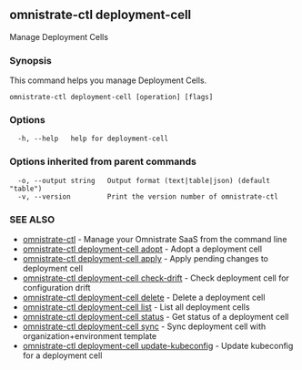## omnistrate-ctl deployment-cell

Manage Deployment Cells

### Synopsis

This command helps you manage Deployment Cells.

```
omnistrate-ctl deployment-cell [operation] [flags]
```

### Options

```
  -h, --help   help for deployment-cell
```

### Options inherited from parent commands

```
  -o, --output string   Output format (text|table|json) (default "table")
  -v, --version         Print the version number of omnistrate-ctl
```

### SEE ALSO

* [omnistrate-ctl](omnistrate-ctl.md)	 - Manage your Omnistrate SaaS from the command line
* [omnistrate-ctl deployment-cell adopt](omnistrate-ctl_deployment-cell_adopt.md)	 - Adopt a deployment cell
* [omnistrate-ctl deployment-cell apply](omnistrate-ctl_deployment-cell_apply.md)	 - Apply pending changes to deployment cell
* [omnistrate-ctl deployment-cell check-drift](omnistrate-ctl_deployment-cell_check-drift.md)	 - Check deployment cell for configuration drift
* [omnistrate-ctl deployment-cell delete](omnistrate-ctl_deployment-cell_delete.md)	 - Delete a deployment cell
* [omnistrate-ctl deployment-cell list](omnistrate-ctl_deployment-cell_list.md)	 - List all deployment cells
* [omnistrate-ctl deployment-cell status](omnistrate-ctl_deployment-cell_status.md)	 - Get status of a deployment cell
* [omnistrate-ctl deployment-cell sync](omnistrate-ctl_deployment-cell_sync.md)	 - Sync deployment cell with organization+environment template
* [omnistrate-ctl deployment-cell update-kubeconfig](omnistrate-ctl_deployment-cell_update-kubeconfig.md)	 - Update kubeconfig for a deployment cell


